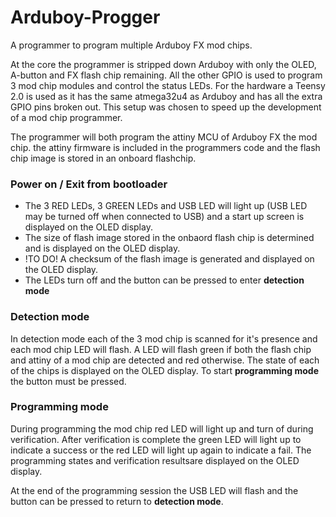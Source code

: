 # Arduboy-Progger
A programmer to program multiple Arduboy FX mod chips.

At the core the programmer is stripped down Arduboy with only the OLED, A-button and FX flash chip remaining. All the other GPIO is used to program 3 mod chip modules and control the status LEDs. For the hardware a Teensy 2.0 is used as it has the same atmega32u4 as Arduboy and has all the extra GPIO pins broken out. This setup was chosen to speed up the development of a mod chip programmer.

The programmer will both program the attiny MCU of Arduboy FX the mod chip. the attiny firmware is included in the programmers code and the flash chip image is stored in an onboard flashchip.

### Power on / Exit from bootloader
* The 3 RED LEDs, 3 GREEN LEDs and USB LED will light up (USB LED may be turned off when connected to USB) and a start up screen is displayed on the OLED display.
* The size of flash image stored in the onbaord flash chip is determined and is displayed on the OLED display.
* !TO DO! A checksum  of the flash image is generated and displayed on the OLED display.
* The LEDs turn off and the button can be pressed to enter **detection mode**

### Detection mode
In detection mode each of the 3 mod chip is scanned for it's presence and each mod chip LED will flash. A LED will flash green if both the flash chip and attiny of a mod chip are detected and red otherwise. The state of each of the chips is displayed on the OLED display.
To start **programming mode** the button must be pressed.

### Programming mode
During programming the mod chip red LED will light up and turn of during verification. After verification is complete the green LED will light up to indicate a success or the red LED will light up again to indicate a fail. The programming states and verification resultsare displayed on the OLED display.

At the end of the programming session the USB LED will flash and the button can be pressed to return to **detection mode**.
